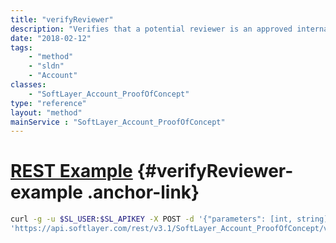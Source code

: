 ```yaml
---
title: "verifyReviewer"
description: "Verifies that a potential reviewer is an approved internal IBM employee "
date: "2018-02-12"
tags:
    - "method"
    - "sldn"
    - "Account"
classes:
    - "SoftLayer_Account_ProofOfConcept"
type: "reference"
layout: "method"
mainService : "SoftLayer_Account_ProofOfConcept"
---
```


# [REST Example](#verifyReviewer-example) <a href="/article/rest/"><i class="fas fa-question"></i></a> {#verifyReviewer-example .anchor-link} 
```bash
curl -g -u $SL_USER:$SL_APIKEY -X POST -d '{"parameters": [int, string]}' \
'https://api.softlayer.com/rest/v3.1/SoftLayer_Account_ProofOfConcept/verifyReviewer'
```

